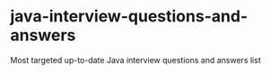 # java-interview-questions-and-answers
Most targeted up-to-date Java interview questions and answers list
